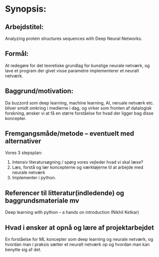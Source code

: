 # Synopsis:
## Arbejdstitel:
Analyzing protein structures sequences with Deep Neural Networks.
## Formål:
At redegøre for det teoretiske grundlag for kunstige neurale netværk, og lave et program der givet visse parametre implementerer et neuralt netværk. 
## Baggrund/motivation:
Da buzzord som deep learning, machine learning, AI, neruale netværk etc. bliver smidt omkring i medierne i dag, og virker som fronten af datalogisk forskning, ønsker vi at få en større forståelse for hvad der ligger bag disse koncepter. 
## Fremgangsmåde/metode – eventuelt med alternativer
Vores 3 stepsplan:
1. Intensiv literatursøgning / spørg vores vejleder hvad vi skal læse? 
2. Læs, forstå og lær koncepterne og værktøjerne til at arbejde med neurale netværk
3. Implementer i python. 
## Referencer til litteratur(indledende) og baggrundsmateriale mv
Deep learning with python – a hands on introduction (Nikhil Ketkar)
## Hvad i ønsker at opnå og lære af projektarbejdet
En forståelse for ML koncepter som deep learning og neurale netværk, og hvordan man i praksis sætter et neuralt netværk op og hvordan man kan benytte sig af det. 

